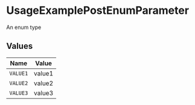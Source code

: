 # UsageExamplePostEnumParameter

An enum type


## Values

| Name     | Value    |
| -------- | -------- |
| `VALUE1` | value1   |
| `VALUE2` | value2   |
| `VALUE3` | value3   |